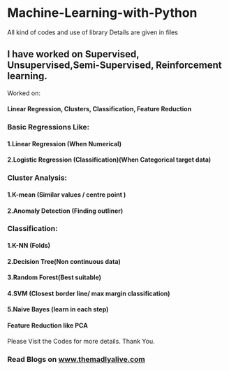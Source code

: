 # Machine-Learning-with-Python
All kind of codes and use of library 
Details are given in files

## I have worked on Supervised, Unsupervised,Semi-Supervised, Reinforcement learning.

Worked on:
#### Linear Regression, Clusters, Classification, Feature Reduction

### Basic Regressions Like:
#### 1.Linear Regression (When Numerical)
#### 2.Logistic Regression (Classification)(When Categorical target data)

### Cluster Analysis:
#### 1.K-mean (Similar values / centre point ) 
#### 2.Anomaly Detection (Finding outliner)

### Classification:
#### 1.K-NN (Folds)
#### 2.Decision Tree(Non continuous data)
#### 3.Random Forest(Best suitable)
#### 4.SVM (Closest border line/ max margin classification)
#### 5.Naive Bayes (learn in each step)

#### Feature Reduction like PCA

Please Visit the Codes for more details.
Thank You.
###  Read Blogs on www.themadlyalive.com


